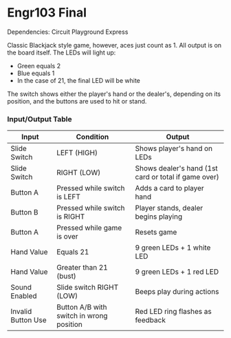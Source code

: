 # Engr103 Final

Dependencies: Circuit Playground Express

Classic Blackjack style game, however, aces just count as 1. All output is on the board itself. The LEDs will light up:  
- Green equals 2  
- Blue equals 1  
- In the case of 21, the final LED will be white  

The switch shows either the player's hand or the dealer's, depending on its position, and the buttons are used to hit or stand.

### Input/Output Table

| Input              | Condition                                  | Output                                                                 |
|-------------------|--------------------------------------------|------------------------------------------------------------------------|
| Slide Switch       | LEFT (HIGH)                                | Shows player's hand on LEDs                                           |
| Slide Switch       | RIGHT (LOW)                                | Shows dealer's hand (1st card or total if game over)                  |
| Button A           | Pressed while switch is LEFT               | Adds a card to player hand                                            |
| Button B           | Pressed while switch is RIGHT              | Player stands, dealer begins playing                                  |
| Button A           | Pressed while game is over                 | Resets game                                                           |
| Hand Value         | Equals 21                                  | 9 green LEDs + 1 white LED                                            |
| Hand Value         | Greater than 21 (bust)                     | 9 green LEDs + 1 red LED                                              |
| Sound Enabled      | Slide switch RIGHT (LOW)                  | Beeps play during actions                                             |
| Invalid Button Use | Button A/B with switch in wrong position   | Red LED ring flashes as feedback                                      |

